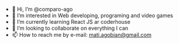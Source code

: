 - 👋 Hi, I’m @comparo-ago
- 👀 I’m interested in Web developing, programing and video games 
- 🌱 I’m currently learning React JS ar coderhouse
- 💞️ I’m looking to collaborate on everything I can 
- 📫 How to reach me by e-mail: mati.agobian@gmail.com 

<!---
comparo-ago/comparo-ago is a ✨ special ✨ repository because its `README.md` (this file) appears on your GitHub profile.
You can click the Preview link to take a look at your changes.
--->
